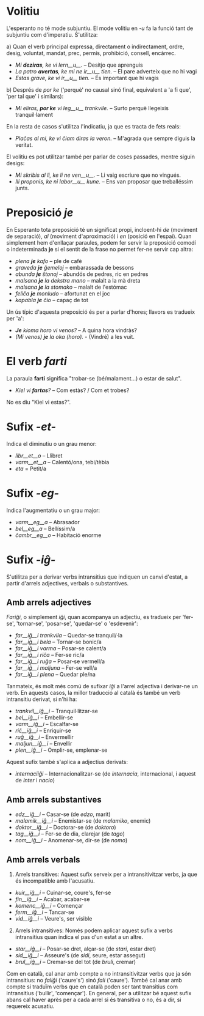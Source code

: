# Volitiu

L'esperanto no té mode subjuntiu. El mode volitiu en *-u* fa la funció tant de subjuntiu com d'imperatiu. S'utilitza:

a) Quan el verb principal expressa, directament o indirectament, ordre, desig, voluntat, mandat, prec, permís, prohibició, consell, encàrrec.
 - *Mi __deziras__, ke vi lern__u__.* – Desitjo que aprenguis
 - *La patro __avertas__, ke mi ne ir__u__ tien.* – El pare adverteix que no hi vagi
 - *Estas grave, ke vi ir__u__ tien.* – És important que hi vagis
 
b) Després de *por ke* ('perquè' no causal sinó final, equivalent a 'a fi que', 'per tal que' i similars):
 - *Mi eliras, __por ke__ vi leg__u__ trankvile.* – Surto perquè llegeixis tranquil·lament

En la resta de casos s'utilitza l'indicatiu, ja que es tracta de fets reals:
- *Plaĉas al mi, ke vi ĉiam diras la veron.* – M'agrada que sempre diguis la veritat.

El volitiu es pot utilitzar també per parlar de coses passades, mentre siguin desigs:
- *Mi skribis al li, ke li ne ven__u__.* – Li vaig escriure que no vingués.
- *Ili proponis, ke ni labor__u__ kune.* – Ens van proposar que treballéssim junts.

# Preposició *je*

En Esperanto tota preposició té un significat propi, incloent-hi *de* (moviment de separació), *al* (moviment d'aproximació) i *en* (posició en l'espai). Quan simplement hem d'enllaçar paraules, podem fer servir la preposició comodí o indeterminada __je__ si el sentit de la frase no permet fer-ne servir cap altra:

- *plena __je__ kafo* – ple de cafè
- *graveda __je__ ĝemeloj* – embarassada de bessons
- *abunda __je__ ŝtonoj* – abundós de pedres, ric en pedres
- *malsana __je__ la dekstra mano* – malalt a la mà dreta
- *malsana __je__ la stomako* – malalt de l'estómac
- *feliĉa __je__ monludo* – afortunat en el joc
- *kapabla __je__ ĉio* – capaç de tot

Un ús típic d'aquesta preposició és per a parlar d'hores; llavors es tradueix per 'a':
- *__Je__ kioma horo vi venos?* – A quina hora vindràs?
- *(Mi venos) __je__ la oka (horo).* - (Vindré) a les vuit.


# El verb *farti*

La paraula __farti__ significa "trobar-se (bé/malament...) o estar de salut".

- *Kiel vi __fartas__?* – Com estàs? / Com et trobes?

No es diu "Kiel vi estas?".

# Sufix *-et-*

Indica el diminutiu o un grau menor:

- *libr__et__o* – Llibret
- *varm__et__a* – Calentó/ona, tebi/tèbia
- *eta* = Petit/a

# Sufix *-eg-*

Indica l'augmentatiu o un grau major:

- *varm__eg__a*    – Abrasador
- *bel__eg__a*     – Bellíssim/a
- *ĉambr__eg__o*   – Habitació enorme

# Sufix *-iĝ-*

S'utilitza per a derivar verbs intransitius que indiquen un canvi d'estat, a partir d'arrels adjectives, verbals o substantives.

## Amb arrels adjectives
*Fariĝi*, o simplement *iĝi*, quan acompanya un adjectiu, es tradueix per 'fer-se', 'tornar-se', 'posar-se', 'quedar-se' o 'esdevenir':

- *far__iĝ__i trankvila* – Quedar-se tranquil/·la
- *far__iĝ__i bela* – Tornar-se bonic/a
- *far__iĝ__i varma* – Posar-se calent/a
- *far__iĝ__i riĉa* – Fer-se ric/a
- *far__iĝ__i ruĝa* – Posar-se vermell/a
- *far__iĝ__i maljuna* – Fer-se vell/a
- *far__iĝ__i plena* – Quedar ple/na

Tanmateix, és molt més comú de sufixar *iĝi* a l'arrel adjectiva i derivar-ne un verb. En aquests casos, la millor traducció al català és també un verb intransitiu derivat, si n'hi ha:

- *trankvil__iĝ__i* – Tranquil·litzar-se
- *bel__iĝ__i* – Embellir-se
- *varm__iĝ__i* – Escalfar-se
- *riĉ__iĝ__i* – Enriquir-se
- *ruĝ__iĝ__i* – Envermellir
- *maljun__iĝ__i* – Envellir
- *plen__iĝ__i* – Omplir-se, emplenar-se

Aquest sufix també s'aplica a adjectius derivats:
- *internaciiĝi* – Internacionalitzar-se (de *internacia*, internacional, i aquest de *inter* i *nacio*)

## Amb arrels substantives

- *edz__iĝ__i* – Casar-se (de *edzo*, marit)
- *malamik__iĝ__i* – Enemistar-se (de *malamiko*, enemic)
- *doktor__iĝ__i* – Doctorar-se (de *doktoro*)
- *tag__iĝ__i* – Fer-se de dia, clarejar (de *tago*)
- *nom__iĝ__i* – Anomenar-se, dir-se (de *nomo*)

## Amb arrels verbals

1) Arrels transitives:
Aquest sufix serveix per a intransitivitzar verbs, ja que és incompatible amb l'acusatiu.
- *kuir__iĝ__i* – Cuinar-se, coure's, fer-se
- *fin__iĝ__i* – Acabar, acabar-se
- *komenc__iĝ__i* – Començar
- *ferm__iĝ__i* – Tancar-se
- *vid__iĝ__i* – Veure's, ser visible

2) Arrels intransitives:
Només podem aplicar aquest sufix a verbs intransitius quan indica el pas d'un estat a un altre.
- *star__iĝ__i* – Posar-se dret, alçar-se (de *stari*, estar dret)
- *sid__iĝ__i* – Asseure's (de *sidi*, seure, estar assegut)
- *brul__iĝ__i* – Cremar-se del tot (de *bruli*, cremar)

Com en català, cal anar amb compte a no intransitivitzar verbs que ja són intransitius: no *faliĝi* ('caure's') sinó *fali* ('caure'). També cal anar amb compte si traduïm verbs que en català poden ser tant transitius com intransitius ('bullir', 'començar'). En general, per a utilitzar bé aquest sufix abans cal haver après per a cada arrel si és transitiva o no, és a dir, si requereix acusatiu.
